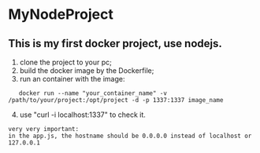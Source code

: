 # MyNodeProject
## This is my first docker project, use nodejs.

1. clone the project to your pc;
2. build the docker image by the Dockerfile;
3. run an container with the image: 
```
   docker run --name "your_container_name" -v /path/to/your/project:/opt/project -d -p 1337:1337 image_name
```
4. use "curl -i localhost:1337" to check it.

```
very very important:
in the app.js, the hostname should be 0.0.0.0 instead of localhost or 127.0.0.1
```
